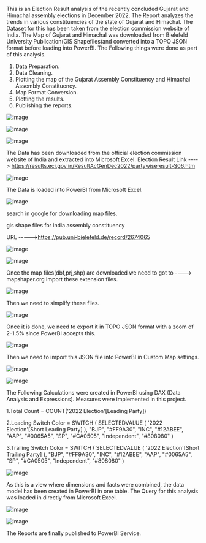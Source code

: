 This is an Election Result analysis of the recently concluded Gujarat and Himachal assembly elections in December 2022. The Report analyzes the trends in various constituencies of the state of Gujarat and Himachal. 
The Dataset for this has been taken from the election commission website of India. The Map of Gujarat and Himachal was downloaded from Bielefeld University Publication(GIS Shapefiles)and converted into a TOPO JSON format before loading into PowerBI.
The Following things were done as part of this analysis.

1. Data Preparation.
2. Data Cleaning.
3. Plotting the map of the Gujarat Assembly Constituency and Himachal Assembly Constituency.
4. Map Format Conversion.
5. Plotting the results.
6. Publishing the reports.


![image](https://user-images.githubusercontent.com/119685963/210132898-36d0b134-7779-4a2c-9d0f-2123a9575825.png)



![image](https://user-images.githubusercontent.com/119685963/210133333-b9b7c43d-c568-45cf-b002-f0f7ca2c08de.png)


![image](https://user-images.githubusercontent.com/119685963/210133679-803369b0-4fd0-4c6b-9f32-68ff2173b700.png)

The Data has been downloaded from the official election commission website of India and extracted into Microsoft Excel.
Election Result Link ----> https://results.eci.gov.in/ResultAcGenDec2022/partywiseresult-S06.htm 



![image](https://user-images.githubusercontent.com/119685963/210133729-8cceee96-991d-468f-b9c2-3a83157abb1e.png)

The Data is loaded into PowerBI from Microsoft Excel.



![image](https://user-images.githubusercontent.com/119685963/210135587-654e07d7-14da-4a18-8b8c-d4feb6ba26ae.png)

search in google for downloading map files.

gis shape files for india  assembly constituency

URL ----->https://pub.uni-bielefeld.de/record/2674065


![image](https://user-images.githubusercontent.com/119685963/210135663-86157653-9809-4b4d-bc57-d4b13bedd496.png)



![image](https://user-images.githubusercontent.com/119685963/210135691-e938f5b8-7561-47f1-bb98-862f746916cb.png)


Once the map files(dbf,prj,shp) are downloaded we need to got to ----> mapshaper.org 
Import these extension files.

![image](https://user-images.githubusercontent.com/119685963/210135771-36c3800c-f0a6-4677-854c-96a755d5ec89.png)


Then we need to simplify these files.

![image](https://user-images.githubusercontent.com/119685963/210135786-7a7465de-322e-4fd8-97cf-25fc7270189d.png)


Once it is done, we need to export it in TOPO JSON format with a zoom of 2-1.5% since PowerBI accepts this.



![image](https://user-images.githubusercontent.com/119685963/210135822-48bbbf14-07ee-4f39-988a-9d5163aafdd9.png)



Then we need to import this JSON file into PowerBI in Custom Map settings.

![image](https://user-images.githubusercontent.com/119685963/210136151-b6a27327-5fd9-4303-988c-949ff2b975df.png)



![image](https://user-images.githubusercontent.com/119685963/210135878-0d167fa3-6699-4eb2-84e5-6da85f44a98e.png)

The Following Calculations were created in PowerBI using DAX (Data Analysis and Expressions). Measures were implemented in this project.

1.Total Count = COUNT('2022 Election'[Leading Party])

2.Leading Switch Color =
SWITCH (
    SELECTEDVALUE ( '2022 Election'[Short Leading Party] ),
    "BJP", "#FF9A30",
    "INC", "#12ABEE",
    "AAP", "#0065A5",
    "SP", "#CA0505",
    "Independent", "#808080"
)

3.Trailing Switch Color = 
SWITCH (
    SELECTEDVALUE ( '2022 Election'[Short Trailing Party] ),
    "BJP", "#FF9A30",
    "INC", "#12ABEE",
    "AAP", "#0065A5",
    "SP", "#CA0505",
    "Independent", "#808080"
)

![image](https://user-images.githubusercontent.com/119685963/210135985-21994b72-14b2-40ca-ba9c-cd574feef9ef.png)


As this is a view where dimensions and facts were combined, the data model has been created in PowerBI in one table. The Query for this analysis was loaded in directly from Microsoft Excel.

![image](https://user-images.githubusercontent.com/119685963/210136013-e560f63d-fa89-422a-a4c2-6b470c224cff.png)


![image](https://user-images.githubusercontent.com/119685963/210136063-61344c67-4400-4cd7-a1ab-4780a414ba9d.png)


The Reports are finally published to PowerBI Service.






